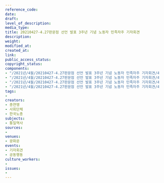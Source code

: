```yaml
---
reference_code: 
date: 
draft: 
level_of_description: 
media_type: 
title: 20210427-4.27판문점 선언 발표 3주년 기념 노동자 민족자주 기자회견
description: 
weight: 
modified_at: 
created_at: 
link: 
public_access_status: 
copyright_status: 
components:
- "/2021년/4월/20210427-4.27판문점 선언 발표 3주년 기념 노동자 민족자주 기자회견/403061_56186_1343.jpg"
- "/2021년/4월/20210427-4.27판문점 선언 발표 3주년 기념 노동자 민족자주 기자회견/403061_56188_1418.jpg"
- "/2021년/4월/20210427-4.27판문점 선언 발표 3주년 기념 노동자 민족자주 기자회견/403061_56189_1439.jpg"
- "/2021년/4월/20210427-4.27판문점 선언 발표 3주년 기념 노동자 민족자주 기자회견/403061_56187_142.jpg"
tags:
- 
creators:
- 총연맹
- 사회단체
- 한국노총
subjects:
- 통일역사
sources:
- 
venues:
- 광화문
events:
- 기자회견
- 공동행동
culture_workers:
- 
issues:
- 
---
```


